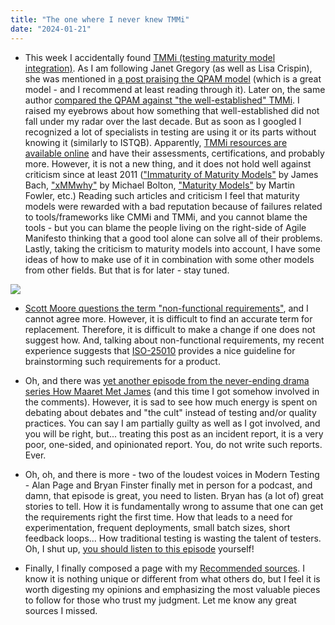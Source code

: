 ```yaml
---
title: "The one where I never knew TMMi"
date: "2024-01-21"
---
```


- This week I accidentally found [TMMi (testing maturity model integration)](https://www.tmmi.org/tmmi-documents/). As I am following Janet Gregory (as well as Lisa Crispin), she was mentioned in [a post praising the QPAM model](https://www.linkedin.com/posts/mowat_qualityassurance-qualityengineering-agile-activity-7151147696232304643-7dGs/) (which is a great model - and I recommend at least reading through it). Later on, the same author [compared the QPAM against "the well-established" TMMi](https://www.linkedin.com/posts/mowat_linkedin-log-in-or-sign-up-activity-7152643550956974080-j9EW/). I raised my eyebrows about how something that well-established did not fall under my radar over the last decade. But as soon as I googled I recognized a lot of specialists in testing are using it or its parts without knowing it (similarly to ISTQB). Apparently, [TMMi resources are available online](https://www.tmmi.org/tmmi-documents/) and have their assessments, certifications, and probably more. However, it is not a new thing, and it does not hold well against criticism since at least 2011 (["Immaturity of Maturity Models"](https://www.satisfice.com/blog/archives/581) by James Bach, ["xMMwhy"](https://developsense.com/blog/2011/10/xmmwhy) by Michael Bolton, ["Maturity Models"](https://martinfowler.com/bliki/MaturityModel.html) by Martin Fowler, etc.) Reading such articles and criticism I feel that maturity models were rewarded with a bad reputation because of failures related to tools/frameworks like CMMi and TMMi, and you cannot blame the tools - but you can blame the people living on the right-side of Agile Manifesto thinking that a good tool alone can solve all of their problems. Lastly, taking the criticism to maturity models into account, I have some ideas of how to make use of it in combination with some other models from other fields. But that is for later - stay tuned.

![](https://www.tmmi.org/tm6/wp-content/uploads/2020/07/TMMi-model-picture-1-1.png)

- [Scott Moore questions the term "non-functional requirements"](https://www.linkedin.com/posts/scottmooreconsulting_i-dont-care-if-it-is-an-industry-accepted-activity-7154455173916950528-7JJ6/), and I cannot agree more. However, it is difficult to find an accurate term for replacement. Therefore, it is difficult to make a change if one does not suggest how. And, talking about non-functional requirements, my recent experience suggests that [ISO-25010](https://iso25000.com/index.php/en/iso-25000-standards/iso-25010) provides a nice guideline for brainstorming such requirements for a product.

- Oh, and there was [yet another episode from the never-ending drama series How Maaret Met James](https://www.linkedin.com/posts/maaret_this-week-alone-i-received-a-thank-you-for-activity-7153685340799541250-jioG/) (and this time I got somehow involved in the comments). However, it is sad to see how much energy is spent on debating about debates and "the cult" instead of testing and/or quality practices. You can say I am partially guilty as well as I got involved, and you will be right, but... treating this post as an incident report, it is a very poor, one-sided, and opinionated report. You, do not write such reports. Ever.

- Oh, oh, and there is more - two of the loudest voices in Modern Testing - Alan Page and Bryan Finster finally met in person for a podcast, and damn, that episode is great, you need to listen. Bryan has (a lot of) great stories to tell. How it is fundamentally wrong to assume that one can get the requirements right the first time. How that leads to a need for experimentation, frequent deployments, small batch sizes, short feedback loops... How traditional testing is wasting the talent of testers. Oh, I shut up, [you should listen to this episode](https://podcasters.spotify.com/pod/show/abtesting/episodes/Episode-192-Bryan-Finster-e2eeuq4) yourself!

- Finally, I finally composed a page with my [Recommended sources](/recommended-sources/). I know it is nothing unique or different from what others do, but I feel it is worth digesting my opinions and emphasizing the most valuable pieces to follow for those who trust my judgment. Let me know any great sources I missed.
